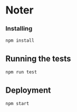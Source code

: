 # Noter

### Installing

```
npm install
```

## Running the tests

```
npm run test
```

## Deployment

```
npm start
```
